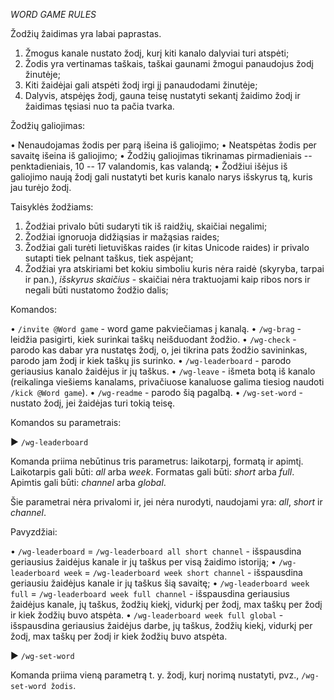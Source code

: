 *WORD GAME RULES*

Žodžių žaidimas yra labai paprastas.

  1. Žmogus kanale nustato žodį, kurį kiti kanalo dalyviai turi atspėti;
  2. Žodis yra vertinamas taškais, taškai gaunami žmogui panaudojus žodį žinutėje;
  3. Kiti žaidėjai gali atspėti žodį irgi jį panaudodami žinutėje;
  4. Dalyvis, atspėjęs žodį, gauna teisę nustatyti sekantį žaidimo žodį ir žaidimas tęsiasi nuo ta pačia tvarka.

Žodžių galiojimas:

  • Nenaudojamas žodis per parą išeina iš galiojimo;
  • Neatspėtas žodis per savaitę išeina iš galiojimo;
  • Žodžių galiojimas tikrinamas pirmadieniais -- penktadieniais, 10 -- 17 valandomis, kas valandą;
  • Žodžiui išėjus iš galiojimo naują žodį gali nustatyti bet kuris kanalo narys išskyrus tą, kuris jau turėjo žodį.

Taisyklės žodžiams:

  1. Žodžiai privalo būti sudaryti tik iš raidžių, skaičiai negalimi;
  2. Žodžiai ignoruoja didžiąsias ir mažąsias raides;
  3. Žodžiai gali turėti lietuviškas raides (ir kitas Unicode raides) ir privalo sutapti tiek pelnant taškus, tiek aspėjant;
  4. Žodžiai yra atskiriami bet kokiu simboliu kuris nėra raidė (skyryba, tarpai ir pan.), *išskyrus skaičius* - skaičiai nėra traktuojami kaip ribos nors ir negali būti nustatomo žodžio dalis;

Komandos:

  • `/invite @Word game` - word game pakviečiamas į kanalą.
  • `/wg-brag` - leidžia pasigirti, kiek surinkai taškų neišduodant žodžio.
  • `/wg-check` - parodo kas dabar yra nustatęs žodį, o, jei tikrina pats žodžio savininkas, parodo jam žodį ir kiek taškų jis surinko.
  • `/wg-leaderboard` - parodo geriausius kanalo žaidėjus ir jų taškus.
  • `/wg-leave` - išmeta botą iš kanalo (reikalinga viešiems kanalams, privačiuose kanaluose galima tiesiog naudoti `/kick @Word game`).
  • `/wg-readme` - parodo šią pagalbą.
  • `/wg-set-word` - nustato žodį, jei žaidėjas turi tokią teisę.

Komandos su parametrais:

▶ `/wg-leaderboard`

Komanda priima nebūtinus tris parametrus: laikotarpį, formatą ir apimtį.
Laikotarpis gali būti: _all_ arba _week_.
Formatas gali būti: _short_ arba _full_.
Apimtis gali būti: _channel_ arba _global_.

Šie parametrai nėra privalomi ir, jei nėra nurodyti, naudojami yra: _all_, _short_ ir _channel_.

Pavyzdžiai:

  • `/wg-leaderboard` = `/wg-leaderboard all short channel` - išspausdina geriausius žaidėjus kanale ir jų taškus per visą žaidimo istoriją;
  • `/wg-leaderboard week` = `/wg-leaderboard week short channel` - išspausdina geriausiu žaidėjus kanale ir jų taškus šią savaitę;
  • `/wg-leaderboard week full` = `/wg-leaderboard week full channel` - išspausdina geriausius žaidėjus kanale, jų taškus, žodžių kiekį, vidurkį per žodį, max taškų per žodį ir kiek žodžių buvo atspėta.
  • `/wg-leaderboard week full global` - išspausdina geriausius žaidėjus darbe, jų taškus, žodžių kiekį, vidurkį per žodį, max taškų per žodį ir kiek žodžių buvo atspėta.

▶ `/wg-set-word`

Komanda priima vieną parametrą t. y. žodį, kurį norimą nustatyti, pvz., `/wg-set-word žodis`.